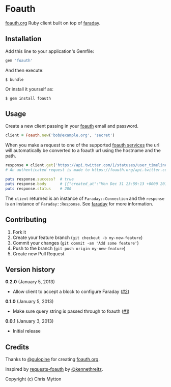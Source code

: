# Foauth

[foauth.org][foauth] Ruby client built on top of [faraday][].

## Installation

Add this line to your application's Gemfile:

```ruby
gem 'foauth'
```

And then execute:

    $ bundle

Or install it yourself as:

    $ gem install foauth

## Usage

Create a new client passing in your [foauth][] email and password.

```ruby
client = Foauth.new('bob@example.org', 'secret')
```

When you make a request to one of the supported [foauth services][] the url will automatically be converted to a
foauth url using the hostname and the path.

```ruby
response = client.get('https://api.twitter.com/1/statuses/user_timeline.json')
# An authenticated request is made to https://foauth.org/api.twitter.com/1/statuses/user_timeline.json

puts response.success?  # true
puts response.body      # [{"created_at":"Mon Dec 31 23:59:13 +0000 2012"...
puts response.status    # 200
```

The `client` returned is an instance of `Faraday::Connection` and the
`response` is an instance of `Faraday::Response`. See [faraday][] for
more information.

## Contributing

1. Fork it
2. Create your feature branch (`git checkout -b my-new-feature`)
3. Commit your changes (`git commit -am 'Add some feature'`)
4. Push to the branch (`git push origin my-new-feature`)
5. Create new Pull Request

## Version history

**0.2.0** (January 5, 2013)

* Allow client to accept a block to configure Faraday
  ([#2](https://github.com/hecticjeff/foauth/issues/2))

**0.1.0** (January 5, 2013)

* Make sure query string is passed through to foauth
  ([#1](https://github.com/hecticjeff/foauth/issues/1))

**0.0.1** (January 3, 2013)

* Initial release

## Credits

Thanks to [@gulopine](https://github.com/gulopine) for creating
[foauth.org][foauth].

Inspired by [requests-foauth][] by
[@kennethreitz](https://github.com/kennethreitz).

Copyright (c) Chris Mytton

[foauth]: https://foauth.org
[faraday]: https://github.com/lostisland/faraday
[requests-foauth]: https://github.com/kennethreitz/requests-foauth
[foauth services]: https://foauth.org/services/
